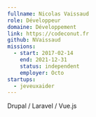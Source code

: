 ```yaml
---
fullname: Nicolas Vaissaud
role: Développeur
domaine: Développement
link: https://codeconut.fr
github: NVaissaud
missions:
  - start: 2017-02-14
    end: 2021-12-31
    status: independent
    employer: Octo
startups:
  - jeveuxaider
---
```


Drupal / Laravel / Vue.js

